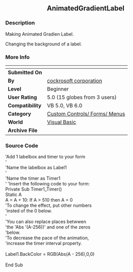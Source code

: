﻿<div align="center">

## AnimatedGradientLabel


</div>

### Description

Making Animated Gradien Label.

Changing the background of a label.
 
### More Info
 


<span>             |<span>
---                |---
**Submitted On**   |
**By**             |[cockrosoft corporation](https://github.com/Planet-Source-Code/PSCIndex/blob/master/ByAuthor/cockrosoft-corporation.md)
**Level**          |Beginner
**User Rating**    |5.0 (15 globes from 3 users)
**Compatibility**  |VB 5\.0, VB 6\.0
**Category**       |[Custom Controls/ Forms/  Menus](https://github.com/Planet-Source-Code/PSCIndex/blob/master/ByCategory/custom-controls-forms-menus__1-4.md)
**World**          |[Visual Basic](https://github.com/Planet-Source-Code/PSCIndex/blob/master/ByWorld/visual-basic.md)
**Archive File**   |[](https://github.com/Planet-Source-Code/cockrosoft-corporation-animatedgradientlabel__1-27247/archive/master.zip)





### Source Code

'Add 1 labelbox and timer to your form<br>
'<br>
'Name the labelbox as Label1<br>
'<br>
'Name the timer as Timer1<br>
'
'Insert the following code to your form:<br>
 Private Sub Timer1_Timer()<br>
 Static A<br>
  A = A + 10: If A > 510 then A = 0<br>
'To change the effect, put other numbers<br>
'insted of the 0 below.<br>
'<br>
'You can also replace places betwwen <br>
'the 'Abs '(A-256))' and one of the zeros<br>
'below.<br>
'To decrease the pace of the animation, <br>
'increase the timer interval property.<br>
<br>
Label1.BackColor = RGB(Abs(A - 256),0,0)<br>
<br>
End Sub

